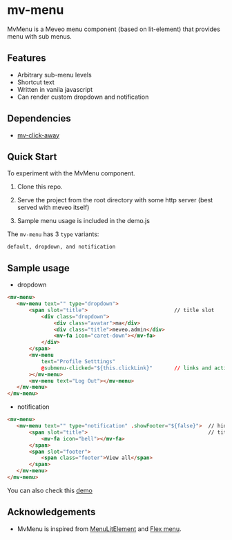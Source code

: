 # mv-menu

 MvMenu is a Meveo menu component (based on lit-element) that provides menu with sub menus.

## Features
* Arbitrary sub-menu levels
* Shortcut text
* Written in vanila javascript
* Can render custom dropdown and notification

## Dependencies

- [mv-click-away](https://github.com/meveo-org/mv-click-away)

## Quick Start

To experiment with the MvMenu component.   

1. Clone this repo.

2. Serve the project from the root directory with some http server (best served with meveo itself) 

3. Sample menu usage is included in the demo.js     

The `mv-menu` has 3 `type` variants:
```
default, dropdown, and notification 
```

## Sample usage
- dropdown
```html
<mv-menu>      
   <mv-menu text="" type="dropdown">
       <span slot="title">                            // title slot
           <div class="dropdown">
               <div class="avatar">ma</div>
               <div class="title">meveo.admin</div>
               <mv-fa icon="caret-down"></mv-fa>
           </div>
       </span>
       <mv-menu 
           text="Profile Setttings"
           @submenu-clicked="${this.clickLink}"       // links and actions to be dispatched when menu items are clicked
       ></mv-menu>  
       <mv-menu text="Log Out"></mv-menu>
   </mv-menu>
</mv-menu>
```

- notification
```html
<mv-menu>
   <mv-menu text="" type="notification" .showFooter="${false}">  // hide notification's footer
       <span slot="title">                                       // title, footer, body slots
           <mv-fa icon="bell"></mv-fa>
       </span>
       <span slot="footer">
           <span class="footer">View all</span>
       </span>
   </mv-menu>
</mv-menu>
```

You can also check this [demo](https://menu.meveo.org/)


## Acknowledgements

* MvMenu is inspired from [MenuLitElement](https://github.com/glenkitchen/menu-lit-element) and [Flex menu](https://www.damienflandrin.fr/blog/post/tutoriel-realiser-un-menu-responsive-avec-flexbox).
